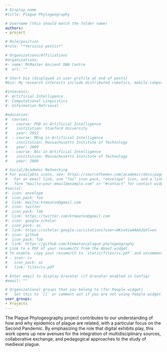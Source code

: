 ```yaml
---
# Display name
#title: Plague Phylogeography

# Username (this should match the folder name)
authors:
- project

# Role/position
#role: "*Yersinia pestis*"

# Organizations/Affiliations
#organizations:
#- name: McMaster Ancient DNA Centre
#  url: ""

# Short bio (displayed in user profile at end of posts)
#bio: My research interests include distributed robotics, mobile computing and programmable matter.

#interests:
#- Artificial Intelligence
#- Computational Linguistics
#- Information Retrieval

#education:
#  courses:
#  - course: PhD in Artificial Intelligence
#    institution: Stanford University
#    year: 2012
#  - course: MEng in Artificial Intelligence
#    institution: Massachusetts Institute of Technology
#    year: 2009
#  - course: BSc in Artificial Intelligence
#    institution: Massachusetts Institute of Technology
#    year: 2008

# Social/Academic Networking
# For available icons, see: https://sourcethemes.com/academic/docs/page-builder/#icons
#   For an email link, use "fas" icon pack, "envelope" icon, and a link in the
#   form "mailto:your-email@example.com" or "#contact" for contact widget.
#social:
#- icon: envelope
#  icon_pack: fas
#  link: mailto:ktmeaton@gmail.com
#- icon: twitter
#  icon_pack: fab
#  link: https://twitter.com/ktmeaton@gmail.com
#- icon: google-scholar
#  icon_pack: ai
#  link: https://scholar.google.ca/citations?user=0Ksx4iwAAAAJ&hl=en
#- icon: github
#  icon_pack: fab
#  link: https://github.com/ktmeaton/plague-phylogeography
# Link to a PDF of your resume/CV from the About widget.
# To enable, copy your resume/CV to `static/files/cv.pdf` and uncomment the lines below.
# - icon: cv
#   icon_pack: ai
#   link: files/cv.pdf

# Enter email to display Gravatar (if Gravatar enabled in Config)
#email: ""

# Organizational groups that you belong to (for People widget)
#   Set this to `[]` or comment out if you are not using People widget.
user_groups:
- Projects
---
```


The Plague Phylogeography project contributes to our understanding of how and why epidemics of plague are related, with a particular focus on the Second Pandemic. By emphasizing the role that digital exhibits play, this work opens up new avenues for the integration of multidisciplinary sources, collaborative exchange, and pedagogical approaches to the study of medieval plague.
